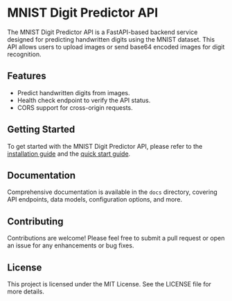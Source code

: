 # MNIST Digit Predictor API

The MNIST Digit Predictor API is a FastAPI-based backend service designed for predicting handwritten digits using the MNIST dataset. This API allows users to upload images or send base64 encoded images for digit recognition.

## Features

- Predict handwritten digits from images.
- Health check endpoint to verify the API status.
- CORS support for cross-origin requests.

## Getting Started

To get started with the MNIST Digit Predictor API, please refer to the [installation guide](docs/getting-started/installation.md) and the [quick start guide](docs/getting-started/quickstart.md).

## Documentation

Comprehensive documentation is available in the `docs` directory, covering API endpoints, data models, configuration options, and more.

## Contributing

Contributions are welcome! Please feel free to submit a pull request or open an issue for any enhancements or bug fixes.

## License

This project is licensed under the MIT License. See the LICENSE file for more details.
